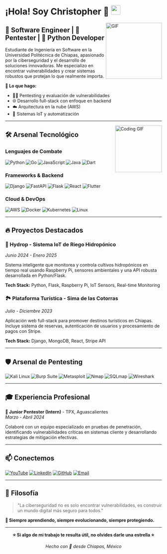# ¡Hola! Soy Christopher 👋 <img width="30px" src="https://media.tenor.com/images/3b388fe03da271d2674faf85eb7c3fcd/tenor.gif" />

<img align="right" alt="GIF" height="180px" src="https://media.giphy.com/media/du3J3cXyzhj75IOgvA/giphy.gif" />

## 🚀 Software Engineer | 🔐 Pentester | 🐍 Python Developer

Estudiante de Ingeniería en Software en la Universidad Politécnica de Chiapas, apasionado por la ciberseguridad y el desarrollo de soluciones innovadoras. Me especializo en encontrar vulnerabilidades y crear sistemas robustos que protejan lo que realmente importa.

**🎯 Lo que hago:**
- 🕵️‍♂️ Pentesting y evaluación de vulnerabilidades
- 🌐 Desarrollo full-stack con enfoque en backend
- ☁️ Arquitectura en la nube (AWS)
- 🤖 Sistemas IoT y automatización

---

<img align="right" alt="Coding GIF" height="150px" src="https://media.giphy.com/media/J5B1Y8QZnzXXbLQIBu/giphy.gif" />

## 🛠️ Arsenal Tecnológico

### **Lenguajes de Combate**
![Python](http://img.shields.io/badge/-Python-3776AB?style=for-the-badge&logo=python&logoColor=ffffff)
![Go](http://img.shields.io/badge/-Go-00ADD8?style=for-the-badge&logo=go&logoColor=ffffff)
![JavaScript](https://img.shields.io/badge/-JavaScript-%23F7DF1C?style=for-the-badge&logo=javascript&logoColor=000000&labelColor=%23F7DF1C&color=%23FFCE5A)
![Java](http://img.shields.io/badge/-Java-5B4638?style=for-the-badge&logo=openjdk&logoColor=ffffff)
![Dart](http://img.shields.io/badge/-Dart-0175C2?style=for-the-badge&logo=dart&logoColor=ffffff)

### **Frameworks & Backend**
![Django](http://img.shields.io/badge/-Django-092E20?style=for-the-badge&logo=django&logoColor=ffffff)
![FastAPI](http://img.shields.io/badge/-FastAPI-009688?style=for-the-badge&logo=fastapi&logoColor=ffffff)
![Flask](http://img.shields.io/badge/-Flask-000000?style=for-the-badge&logo=flask&logoColor=ffffff)
![React](https://img.shields.io/badge/-React-61DAFB?style=for-the-badge&logo=react&logoColor=ffffff)
![Flutter](http://img.shields.io/badge/-Flutter-02569B?style=for-the-badge&logo=flutter&logoColor=ffffff)

### **Cloud & DevOps**
![AWS](http://img.shields.io/badge/-AWS-232F3E?style=for-the-badge&logo=amazonaws&logoColor=ffffff)
![Docker](http://img.shields.io/badge/-Docker-2496ED?style=for-the-badge&logo=docker&logoColor=ffffff)
![Kubernetes](http://img.shields.io/badge/-Kubernetes-326CE5?style=for-the-badge&logo=kubernetes&logoColor=ffffff)
![Linux](http://img.shields.io/badge/-Linux-FCC624?style=for-the-badge&logo=linux&logoColor=000000)

---

## 🔥 Proyectos Destacados

### 🌿 **Hydrop - Sistema IoT de Riego Hidropónico**
*Junio 2024 - Enero 2025*

Sistema inteligente que monitorea y controla cultivos hidropónicos en tiempo real usando Raspberry Pi, sensores ambientales y una API robusta desarrollada en Python/Flask.

**Tech Stack:** Python, Flask, Raspberry Pi, IoT Sensors, Real-time Monitoring

### 🏞️ **Plataforma Turística - Sima de las Cotorras**
*Julio - Diciembre 2023*

Aplicación web full-stack para promover destinos turísticos en Chiapas. Incluye sistema de reservas, autenticación de usuarios y procesamiento de pagos con Stripe.

**Tech Stack:** Django, MongoDB, React, Stripe API

---

## 🛡️ Arsenal de Pentesting

![Kali Linux](http://img.shields.io/badge/-Kali%20Linux-557C94?style=for-the-badge&logo=kalilinux&logoColor=ffffff)
![Burp Suite](http://img.shields.io/badge/-Burp%20Suite-FF7139?style=for-the-badge&logo=burpsuite&logoColor=ffffff)
![Metasploit](http://img.shields.io/badge/-Metasploit-0577B4?style=for-the-badge&logo=metasploit&logoColor=ffffff)
![Nmap](http://img.shields.io/badge/-Nmap-4682B4?style=for-the-badge&logo=nmap&logoColor=ffffff)
![SQLmap](http://img.shields.io/badge/-SQLmap-CC6699?style=for-the-badge&logo=sqlmap&logoColor=ffffff)
![Wireshark](http://img.shields.io/badge/-Wireshark-1679A7?style=for-the-badge&logo=wireshark&logoColor=ffffff)

---

## 🎓 Experiencia Profesional

**🔐 Junior Pentester (Intern)** - TPX, Aguascalientes  
*Marzo - Abril 2024*

Colaboré con un equipo especializado en pruebas de penetración, identificando vulnerabilidades críticas en sistemas cliente y desarrollando estrategias de mitigación efectivas.

---

## 📫 Conectemos

[![YouTube](https://img.shields.io/badge/YouTube-FF0000?style=for-the-badge&logo=youtube&logoColor=white)](https://youtube.com/@christophermoreno2429)
[![LinkedIn](https://img.shields.io/badge/LinkedIn-0077B5?style=for-the-badge&logo=linkedin&logoColor=white)](https://www.linkedin.com/in/christopher-yahir-48b187298)
[![GitHub](https://img.shields.io/badge/GitHub-100000?style=for-the-badge&logo=github&logoColor=white)](https://github.com/xChrisxY)
[![Email](https://img.shields.io/badge/Email-D14836?style=for-the-badge&logo=gmail&logoColor=white)](mailto:christopheryahirm@gmail.com)

---

## 💭 Filosofía

> "La ciberseguridad no es solo encontrar vulnerabilidades, es construir un mundo digital más seguro para todos."

**🎯 Siempre aprendiendo, siempre evolucionando, siempre protegiendo.**

---

<div align="center">

**⭐️ Si algo de mi trabajo te resulta útil, no olvides darle una estrella ⭐️**

*Hecho con 💙 desde Chiapas, México*

</div>
